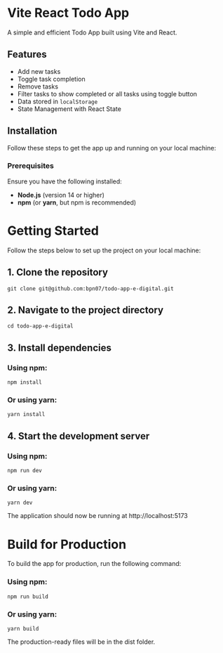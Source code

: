 # Vite React Todo App
A simple and efficient Todo App built using Vite and React.

## Features

- Add new tasks
- Toggle task completion
- Remove tasks
- Filter tasks to show completed or all tasks using toggle button
- Data stored in `localStorage`
- State Management with React State

## Installation

Follow these steps to get the app up and running on your local machine:

### Prerequisites

Ensure you have the following installed:

- **Node.js** (version 14 or higher)
- **npm** (or **yarn**, but npm is recommended)

# Getting Started
Follow the steps below to set up the project on your local machine:

## 1. Clone the repository
``` git clone git@github.com:bpn07/todo-app-e-digital.git ```

## 2. Navigate to the project directory
``` cd todo-app-e-digital ```

## 3. Install dependencies

### Using npm:
``` npm install ```
### Or using yarn:
```yarn install```

## 4. Start the development server

### Using npm:
```npm run dev```
### Or using yarn:
```yarn dev```

The application should now be running at http://localhost:5173

# Build for Production
To build the app for production, run the following command:

### Using npm:
```npm run build```
### Or using yarn:
```yarn build```

The production-ready files will be in the dist folder.
